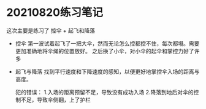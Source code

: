 # 20210820练习笔记

这次主要是练习了 控伞 + 起飞和降落

- 控伞
    第一波试着起飞了一把大伞，然而无论怎么控都控不住，每次都塌。需要更加准确地将伞绳的位置放好。
    之后换了小伞，对小伞的起伞和掌控力好了许多
- 起飞与降落
    找到平行速度和下降速度的感知，以便更好地掌控伞入场的距离与高度。

    犯的错误： 
        1.入场的距离预留不足，导致没有成功入场
        2.降落到地后对伞的控制不足，导致伞侧翻，上了护栏





